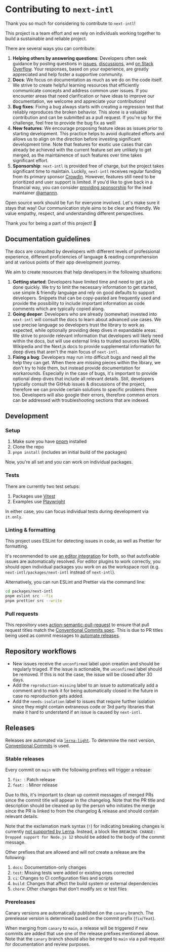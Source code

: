 # Contributing to `next-intl`

Thank you so much for considering to contribute to `next-intl`!

This project is a team effort and we rely on individuals working together to build a sustainable and reliable project.

There are several ways you can contribute:

1. **Helping others by answering questions**: Developers often seek guidance by posting questions in [issues](https://github.com/amannn/next-intl/issues), [discussions](https://github.com/amannn/next-intl/discussions), and [on Stack Overflow](https://stackoverflow.com/search?q=%22next-intl%22). Your responses, based on your experience, are greatly appreciated and help foster a supportive community.
2. **Docs**: We focus on documentation as much as we do on the code itself. We strive to create helpful learning resources that efficiently communicate concepts and address common user issues. If you encounter areas that need clarification or have ideas to improve our documentation, we welcome and appreciate your contributions!
3. **Bug fixes**: Fixing a bug always starts with creating a regression test that reliably reproduces the broken behavior. This alone is a valuable contribution and can be submitted as a pull request. If you're up for the challenge, feel free to provide the bug fix as well!
4. **New features**: We encourage proposing feature ideas as issues prior to starting development. This practice helps to avoid duplicated efforts and allows us to align on the direction before investing significant development time. Note that features for exotic use cases that can already be achieved with the current feature set are unlikely to get merged, as the maintainence of such features over time takes significant effort.
5. **Sponsorship**: `next-intl` is provided free of charge, but the project takes significant time to maintain. Luckily, `next-intl` receives regular funding from its primary sponsor [Crowdin](https://crowdin.com). However, features still need to be prioritized and user support is limited. If you'd like to give back in a financial way, you can consider [providing sponsorship](https://github.com/sponsors/amannn) for the lead maintainer [@amannn](https://github.com/amannn).

Open source work should be fun for everyone involved. Let's make sure it stays that way! Our communication style aims to be clear and friendly. We value empathy, respect, and understanding different perspectives.

Thank you for being a part of this project! 🙌

## Documentation guidelines

The docs are consulted by developers with different levels of professional experience, different proficiencies of language & reading comprehension and at various points of their app development journey.

We aim to create resources that help developers in the following situations:

1. **Getting started**: Developers have limited time and need to get a job done quickly. We try to limit the necessary information to get started, use simple & friendly language and rely on good defaults to support developers. Snippets that can be copy-pasted are frequently used and provide the possibility to include important information as code comments which are typically copied along.
2. **Going deeper**: Developers who are already (somewhat) invested into `next-intl` will consult the docs to learn about advanced use cases. We use precise language so developers trust the library to work as expected, while optionally providing deep dives in expandable areas. We strive to provide relevant information that developers will likely need within the docs, but will use external links to trusted sources like MDN, Wikipedia and the Next.js docs to provide supplemental information for deep dives that aren't the main focus of `next-intl`.
3. **Fixing a bug**: Developers may run into difficult bugs and need all the help they can get. When there are missing pieces within the library, we don't try to hide them, but instead provide documentation for workarounds. Especially in the case of bugs, it's important to provide optional deep dives that include all relevant details. Still, developers typically consult the GitHub issues & discussions of the project, therefore we can provide certain solutions to specific problems there too. Developers will also google their errors, therefore common errors can be addressed with troubleshooting sections that are indexed.

## Development

### Setup

1. Make sure you have [pnpm](https://pnpm.io/) installed
2. Clone the repo
3. `pnpm install` (includes an initial build of the packages)

Now, you're all set and you can work on individual packages.

### Tests

There are currently two test setups:

1. Packages use [Vitest](https://vitest.dev/)
2. Examples use [Playwright](https://playwright.dev/)

In either case, you can focus individual tests during development via `it.only`.

### Linting & formatting

This project uses ESLint for detecting issues in code, as well as Prettier for formatting.

It's recommended to use [an editor integration](https://github.com/molindo/eslint-config-molindo?tab=readme-ov-file#editor-integration) for both, so that autofixable issues are automatically resolved. For editor plugins to work correctly, you should open individual packages you work on as the workspace root (e.g. `next-intl/packages/next-intl` instead of `next-intl`).

Alternatively, you can run ESLint and Prettier via the command line:

```sh
cd packages/next-intl
pnpm eslint src --fix
pnpm prettier src --write
```

### Pull requests

This repository uses [action-semantic-pull-request](https://github.com/amannn/action-semantic-pull-request) to ensure that pull request titles match the [Conventional Commits spec](https://www.conventionalcommits.org/en/v1.0.0/). This is due to PR titles being used as commit messages to [automate releases](#releases).

## Repository workflows

- New issues receive the `unconfirmed` label upon creation and should be regularly triaged. If the issue is actionable, the `unconfirmed` label should be removed. If this is not the case, the issue will be closed after 30 days.
- Add the `reproduction-missing` label to an issue to automatically add a comment and to mark it for being automatically closed in the future in case no reproduction gets added.
- Add the `needs-isolation` label to issues that require further isolation since they might contain extraneous code or 3rd party libraries that make it hard to understand if an issue is caused by `next-intl`.

## Releases

Releases are automated via [`lerna-light`](https://github.com/lerna-lite/lerna-lite). To determine the next version, [Conventional Commits](https://www.conventionalcommits.org/en/v1.0.0/) is used.

### Stable releases

Every commit on `main` with the following prefixes will trigger a release:

1. `fix: `: Patch release
2. `feat: `: Minor release

Due to this, it's important to clean up commit messages of merged PRs since the commit title will appear in the changelog. Note that the PR title and description should be cleaned up by the person who initiates the merge since the PR is linked to from the changelog & release and should contain relevant details.

Note that the exclamation mark syntax (`!`) for indicating breaking changes is currently [not supported by Lerna](https://github.com/lerna/lerna/issues/2668#issuecomment-1467902595). Instead, a block like `BREAKING CHANGE: Dropped support for Node.js 12` should be added to the body of the commit message.

Other prefixes that are allowed and will _not_ create a release are the following:

1. `docs`: Documentation-only changes
2. `test`: Missing tests were added or existing ones corrected
3. `ci`: Changes to CI configuration files and scripts
4. `build`: Changes that affect the build system or external dependencies
5. `chore`: Other changes that don't modify src or test files

### Prereleases

Canary versions are automatically published on the `canary` branch. The prerelease version is determined based on the commit prefix (`fix`/`feat`).

When merging from `canary` to `main`, a release will be triggered if new commits are added that use one of the release prefixes mentioned above. Note that the `canary` branch should also be merged to `main` via a pull request for documentation and review purposes.
